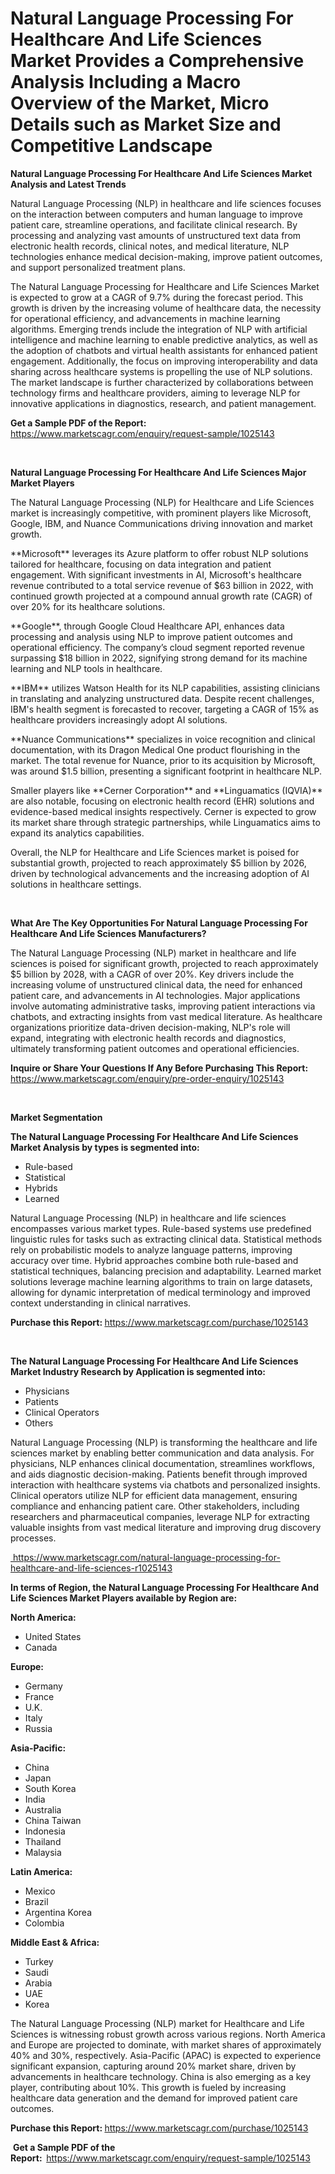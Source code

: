 <p><h1>Natural Language Processing For Healthcare And Life Sciences Market Provides a Comprehensive Analysis Including a Macro Overview of the Market, Micro Details such as Market Size and Competitive Landscape</h1></p><p><strong>Natural Language Processing For Healthcare And Life Sciences Market Analysis and Latest Trends</strong></p>
<p><p>Natural Language Processing (NLP) in healthcare and life sciences focuses on the interaction between computers and human language to improve patient care, streamline operations, and facilitate clinical research. By processing and analyzing vast amounts of unstructured text data from electronic health records, clinical notes, and medical literature, NLP technologies enhance medical decision-making, improve patient outcomes, and support personalized treatment plans.</p><p>The Natural Language Processing for Healthcare and Life Sciences Market is expected to grow at a CAGR of 9.7% during the forecast period. This growth is driven by the increasing volume of healthcare data, the necessity for operational efficiency, and advancements in machine learning algorithms. Emerging trends include the integration of NLP with artificial intelligence and machine learning to enable predictive analytics, as well as the adoption of chatbots and virtual health assistants for enhanced patient engagement. Additionally, the focus on improving interoperability and data sharing across healthcare systems is propelling the use of NLP solutions. The market landscape is further characterized by collaborations between technology firms and healthcare providers, aiming to leverage NLP for innovative applications in diagnostics, research, and patient management.</p></p>
<p><strong>Get a Sample PDF of the Report:&nbsp;</strong> <a href="https://www.marketscagr.com/enquiry/request-sample/1025143?utm_campaign=3216&utm_medium=2&utm_source=Github&utm_content=ia&utm_term=18042025&utm_id=natural-language-processing-for-healthcare-and-life-sciences">https://www.marketscagr.com/enquiry/request-sample/1025143</a></p>
<p>&nbsp;</p>
<p><strong>Natural Language Processing For Healthcare And Life Sciences Major Market Players</strong></p>
<p><p>The Natural Language Processing (NLP) for Healthcare and Life Sciences market is increasingly competitive, with prominent players like Microsoft, Google, IBM, and Nuance Communications driving innovation and market growth. </p><p>**Microsoft** leverages its Azure platform to offer robust NLP solutions tailored for healthcare, focusing on data integration and patient engagement. With significant investments in AI, Microsoft's healthcare revenue contributed to a total service revenue of $63 billion in 2022, with continued growth projected at a compound annual growth rate (CAGR) of over 20% for its healthcare solutions.</p><p>**Google**, through Google Cloud Healthcare API, enhances data processing and analysis using NLP to improve patient outcomes and operational efficiency. The company’s cloud segment reported revenue surpassing $18 billion in 2022, signifying strong demand for its machine learning and NLP tools in healthcare.</p><p>**IBM** utilizes Watson Health for its NLP capabilities, assisting clinicians in translating and analyzing unstructured data. Despite recent challenges, IBM's health segment is forecasted to recover, targeting a CAGR of 15% as healthcare providers increasingly adopt AI solutions.</p><p>**Nuance Communications** specializes in voice recognition and clinical documentation, with its Dragon Medical One product flourishing in the market. The total revenue for Nuance, prior to its acquisition by Microsoft, was around $1.5 billion, presenting a significant footprint in healthcare NLP.</p><p>Smaller players like **Cerner Corporation** and **Linguamatics (IQVIA)** are also notable, focusing on electronic health record (EHR) solutions and evidence-based medical insights respectively. Cerner is expected to grow its market share through strategic partnerships, while Linguamatics aims to expand its analytics capabilities.</p><p>Overall, the NLP for Healthcare and Life Sciences market is poised for substantial growth, projected to reach approximately $5 billion by 2026, driven by technological advancements and the increasing adoption of AI solutions in healthcare settings.</p></p>
<p>&nbsp;</p>
<p><strong>What Are The Key Opportunities For Natural Language Processing For Healthcare And Life Sciences Manufacturers?</strong></p>
<p><p>The Natural Language Processing (NLP) market in healthcare and life sciences is poised for significant growth, projected to reach approximately $5 billion by 2028, with a CAGR of over 20%. Key drivers include the increasing volume of unstructured clinical data, the need for enhanced patient care, and advancements in AI technologies. Major applications involve automating administrative tasks, improving patient interactions via chatbots, and extracting insights from vast medical literature. As healthcare organizations prioritize data-driven decision-making, NLP's role will expand, integrating with electronic health records and diagnostics, ultimately transforming patient outcomes and operational efficiencies.</p></p>
<p><strong>Inquire or Share Your Questions If Any Before Purchasing This Report:</strong> <a href="https://www.marketscagr.com/enquiry/pre-order-enquiry/1025143?utm_campaign=3216&utm_medium=2&utm_source=Github&utm_content=ia&utm_term=18042025&utm_id=natural-language-processing-for-healthcare-and-life-sciences">https://www.marketscagr.com/enquiry/pre-order-enquiry/1025143</a></p>
<p>&nbsp;</p>
<p><strong>Market Segmentation</strong></p>
<p><strong>The Natural Language Processing For Healthcare And Life Sciences Market Analysis by types is segmented into:</strong></p>
<p><ul><li>Rule-based</li><li>Statistical</li><li>Hybrids</li><li>Learned</li></ul></p>
<p><p>Natural Language Processing (NLP) in healthcare and life sciences encompasses various market types. Rule-based systems use predefined linguistic rules for tasks such as extracting clinical data. Statistical methods rely on probabilistic models to analyze language patterns, improving accuracy over time. Hybrid approaches combine both rule-based and statistical techniques, balancing precision and adaptability. Learned market solutions leverage machine learning algorithms to train on large datasets, allowing for dynamic interpretation of medical terminology and improved context understanding in clinical narratives.</p></p>
<p><strong>Purchase this Report:&nbsp;</strong><a href="https://www.marketscagr.com/purchase/1025143?utm_campaign=3216&utm_medium=2&utm_source=Github&utm_content=ia&utm_term=18042025&utm_id=natural-language-processing-for-healthcare-and-life-sciences">https://www.marketscagr.com/purchase/1025143</a></p>
<p>&nbsp;</p>
<p><strong>The Natural Language Processing For Healthcare And Life Sciences Market Industry Research by Application is segmented into:</strong></p>
<p><ul><li>Physicians</li><li>Patients</li><li>Clinical Operators</li><li>Others</li></ul></p>
<p><p>Natural Language Processing (NLP) is transforming the healthcare and life sciences market by enabling better communication and data analysis. For physicians, NLP enhances clinical documentation, streamlines workflows, and aids diagnostic decision-making. Patients benefit through improved interaction with healthcare systems via chatbots and personalized insights. Clinical operators utilize NLP for efficient data management, ensuring compliance and enhancing patient care. Other stakeholders, including researchers and pharmaceutical companies, leverage NLP for extracting valuable insights from vast medical literature and improving drug discovery processes.</p></p>
<p><a href="https://www.marketscagr.com/natural-language-processing-for-healthcare-and-life-sciences-r1025143?utm_campaign=3216&utm_medium=2&utm_source=Github&utm_content=ia&utm_term=18042025&utm_id=natural-language-processing-for-healthcare-and-life-sciences">&nbsp;https://www.marketscagr.com/natural-language-processing-for-healthcare-and-life-sciences-r1025143</a></p>
<p><strong>In terms of Region, the Natural Language Processing For Healthcare And Life Sciences Market Players available by Region are:</strong></p>
<p>
    <p> <strong> North America: </strong>
        <ul>
            <li>United States</li>
            <li>Canada</li>
        </ul>
        </p> 
    <p> <strong> Europe: </strong>
        <ul>
            <li>Germany</li>
            <li>France</li>
            <li>U.K.</li>
            <li>Italy</li>
            <li>Russia</li>
        </ul>
        </p> 
    <p> <strong> Asia-Pacific: </strong>
        <ul>
            <li>China</li>
            <li>Japan</li>
            <li>South Korea</li>
            <li>India</li>
            <li>Australia</li>
            <li>China Taiwan</li>
            <li>Indonesia</li>
            <li>Thailand</li>
            <li>Malaysia</li>
        </ul>
        </p> 
    <p> <strong> Latin America: </strong>
        <ul>
            <li>Mexico</li>
            <li>Brazil</li>
            <li>Argentina Korea</li>
            <li>Colombia</li>
        </ul>
        </p> 
    <p> <strong> Middle East & Africa: </strong>
        <ul>
            <li>Turkey</li>
            <li>Saudi</li>
            <li>Arabia</li>
            <li>UAE</li>
            <li>Korea</li>
        </ul>
    </p>
    </p>
<p><p>The Natural Language Processing (NLP) market for Healthcare and Life Sciences is witnessing robust growth across various regions. North America and Europe are projected to dominate, with market shares of approximately 40% and 30%, respectively. Asia-Pacific (APAC) is expected to experience significant expansion, capturing around 20% market share, driven by advancements in healthcare technology. China is also emerging as a key player, contributing about 10%. This growth is fueled by increasing healthcare data generation and the demand for improved patient care outcomes.</p></p>
<p><strong>Purchase this Report: </strong><a href="https://www.marketscagr.com/purchase/1025143?utm_campaign=3216&utm_medium=2&utm_source=Github&utm_content=ia&utm_term=18042025&utm_id=natural-language-processing-for-healthcare-and-life-sciences">https://www.marketscagr.com/purchase/1025143</a></p>
<p>&nbsp;<strong>Get a Sample PDF of the Report:&nbsp;&nbsp;</strong><a href="https://www.marketscagr.com/enquiry/request-sample/1025143?utm_campaign=3216&utm_medium=2&utm_source=Github&utm_content=ia&utm_term=18042025&utm_id=natural-language-processing-for-healthcare-and-life-sciences">https://www.marketscagr.com/enquiry/request-sample/1025143</a></p>
<p><strong></strong></p>
<p><p></p><p></p><p></p></p>